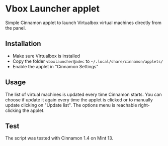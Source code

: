 Vbox Launcher applet
====================

Simple Cinnamon applet to launch Virtualbox virtual machines directly from the panel.


Installation
------------

- Make sure Virtualbox is installed
- Copy the folder `vboxlauncher@adec` to `~/.local/share/cinnamon/applets/`
- Enable the applet in "Cinnamon Settings"


Usage
-----

The list of virtual machines is updated every time Cinnamon starts. You can choose if update it again every time the applet is clicked or to manually update  clicking on "Update list". The options menu is reachable right-clicking the applet.


Test
----

The script was tested with Cinnamon 1.4 on Mint 13.

